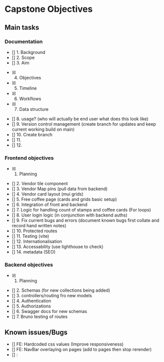 # Capstone Objectives
## Main tasks
### Documentation
- [] 1. Background
- [] 2. Scope
- [] 3. Aim
- [x] 4. Objectives
- [x] 5. Timeline
- [x] 6. Workflows
- [x] 7. Data structure
- [] 8. usage? (who will actually be end user what does this look like)
- [] 9. Version control management (create branch for updates and keep current working build on main)
- [] 10. Create branch 
- [] 11. 
- [] 12. 

### Frontend objectives
- [x] 1. Planning
- [] 2. Vendor tile component
- [] 3. Vendor Map pins (pull data from backend)
- [] 4. Vendor card layout (mui grids)
- [] 5. Free coffee page (cards and grids basic setup)
- [] 6. Integration of front and backend
- [] 7. Logic for handling count of stamps and coffee cards (For loops)
- [] 8. User login logic (in conjunction with backend auths)
- [] 9. Fix current bugs and errors (document known bugs first collate and record hand written notes)
- [] 10. Protected routes
- [] 11. Testing (vite)
- [] 12. Internationalisation
- [] 13. Accessability (use lighthouse to check)
- [] 14. metadata (SEO)

### Backend objectives
- [x] 1. Planning
- [] 2. Schemas (for new collections being added)
- [] 3. controllers/routing fro new models
- [] 4. Authentication
- [] 5. Authorizations
- [] 6. Swagger docs for new schemas
- [] 7. Bruno testing of routes

<!-- FE: Frontend issue, BE: Backend issue -->
## Known issues/Bugs
- [] FE: Hardcoded css values (Improve responsiveness)
- [] FE: NavBar overlaying on pages (add to pages then stop rerender)
- [] : 
